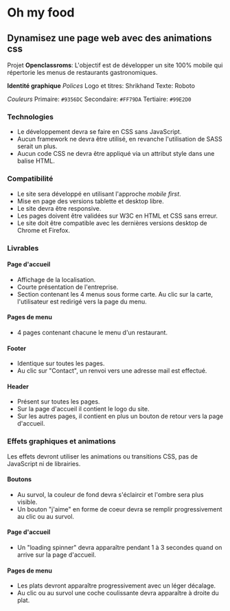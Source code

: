# Oh my food
## Dynamisez une page web avec des animations css

Projet **Openclassroms**: L'objectif est de développer un site 100% mobile qui répertorie les menus de restaurants gastronomiques.

**Identité graphique**
*Polices*
Logo et titres: Shrikhand
Texte: Roboto

*Couleurs*
Primaire: `#9356DC`
Secondaire: `#FF79DA`
Tertiaire: `#99E2D0`

### Technologies

- Le développement devra se faire en CSS sans JavaScript.
- Aucun framework ne devra être utilisé, en revanche l'utilisation de SASS serait un plus.
- Aucun code CSS ne devra être appliqué via un attribut style dans une balise HTML.

### Compatibilité

- Le site sera développé en utilisant l'approche *mobile first*.
- Mise en page des versions tablette et desktop libre.
- Le site devra être responsive.
- Les pages doivent être validées sur W3C en HTML et CSS sans erreur.
- Le site doit être compatible avec les dernières versions desktop de Chrome et Firefox.

### Livrables

#### Page d'accueil

- Affichage de la localisation.
- Courte présentation de l'entreprise.
- Section contenant les 4 menus sous forme carte. Au clic sur la carte, l'utilisateur est redirigé vers la page du menu.

#### Pages de menu

- 4 pages contenant chacune le menu d'un restaurant.

#### Footer

- Identique sur toutes les pages.
- Au clic sur "Contact", un renvoi vers une adresse mail est effectué.

#### Header

- Présent sur toutes les pages.
- Sur la page d'accueil il contient le logo du site.
- Sur les autres pages, il contient en plus un bouton de retour vers la page d'accueil.

### Effets graphiques et animations

Les effets devront utiliser les animations ou transitions CSS, pas de JavaScript ni de librairies.

#### Boutons

- Au survol, la couleur de fond devra s'éclaircir et l'ombre sera plus visible.
- Un bouton "j'aime" en forme de coeur devra se remplir progressivement au clic ou au survol.

#### Page d'accueil

- Un "loading spinner" devra apparaître pendant 1 à 3 secondes quand on arrive sur la page d'accueil.

#### Pages de menu

- Les plats devront apparaître progressivement avec un léger décalage.
- Au clic ou au survol une coche coulissante devra apparaître à droite du plat.
